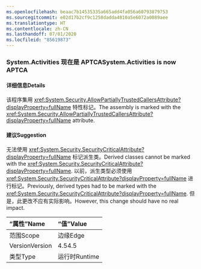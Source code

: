 ```yaml
---
ms.openlocfilehash: beaac7b14535335a665add4fa056a60793879753
ms.sourcegitcommit: e02d17b2cf9c1258dadda4810a5e6072a0089aee
ms.translationtype: HT
ms.contentlocale: zh-CN
ms.lasthandoff: 07/01/2020
ms.locfileid: "85619873"
---
```

### <a name="systemactivities-is-now-aptca"></a><span data-ttu-id="57268-101">System.Activities 现在是 APTCA</span><span class="sxs-lookup"><span data-stu-id="57268-101">System.Activities is now APTCA</span></span>

#### <a name="details"></a><span data-ttu-id="57268-102">详细信息</span><span class="sxs-lookup"><span data-stu-id="57268-102">Details</span></span>

<span data-ttu-id="57268-103">该程序集用 <xref:System.Security.AllowPartiallyTrustedCallersAttribute?displayProperty=fullName> 特性标记。</span><span class="sxs-lookup"><span data-stu-id="57268-103">The assembly is marked with the <xref:System.Security.AllowPartiallyTrustedCallersAttribute?displayProperty=fullName> attribute.</span></span>

#### <a name="suggestion"></a><span data-ttu-id="57268-104">建议</span><span class="sxs-lookup"><span data-stu-id="57268-104">Suggestion</span></span>

<span data-ttu-id="57268-105">无法使用 <xref:System.Security.SecurityCriticalAttribute?displayProperty=fullName> 标记派生类。</span><span class="sxs-lookup"><span data-stu-id="57268-105">Derived classes cannot be marked with the <xref:System.Security.SecurityCriticalAttribute?displayProperty=fullName>.</span></span> <span data-ttu-id="57268-106">以前，派生类型必须使用 <xref:System.Security.SecurityCriticalAttribute?displayProperty=fullName> 进行标记。</span><span class="sxs-lookup"><span data-stu-id="57268-106">Previously, derived types had to be marked with the <xref:System.Security.SecurityCriticalAttribute?displayProperty=fullName>.</span></span> <span data-ttu-id="57268-107">但是，此更改不应有实际影响。</span><span class="sxs-lookup"><span data-stu-id="57268-107">However, this change should have no real impact.</span></span>

| <span data-ttu-id="57268-108">“属性”</span><span class="sxs-lookup"><span data-stu-id="57268-108">Name</span></span>    | <span data-ttu-id="57268-109">“值”</span><span class="sxs-lookup"><span data-stu-id="57268-109">Value</span></span>       |
|:--------|:------------|
| <span data-ttu-id="57268-110">范围</span><span class="sxs-lookup"><span data-stu-id="57268-110">Scope</span></span>   |<span data-ttu-id="57268-111">边缘</span><span class="sxs-lookup"><span data-stu-id="57268-111">Edge</span></span>|
|<span data-ttu-id="57268-112">Version</span><span class="sxs-lookup"><span data-stu-id="57268-112">Version</span></span>|<span data-ttu-id="57268-113">4.5</span><span class="sxs-lookup"><span data-stu-id="57268-113">4.5</span></span>|
|<span data-ttu-id="57268-114">类型</span><span class="sxs-lookup"><span data-stu-id="57268-114">Type</span></span>|<span data-ttu-id="57268-115">运行时</span><span class="sxs-lookup"><span data-stu-id="57268-115">Runtime</span></span>|
